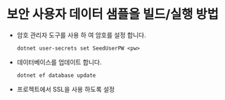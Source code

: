 # <a name="how-to-buildrun-secure-user-data-sample"></a>보안 사용자 데이터 샘플을 빌드/실행 방법

* 암호 관리자 도구를 사용 하 여 암호를 설정 합니다.

  `dotnet user-secrets set SeedUserPW <pw>`

* 데이터베이스를 업데이트 합니다.

    `dotnet ef database update`

* 프로젝트에서 SSL을 사용 하도록 설정
